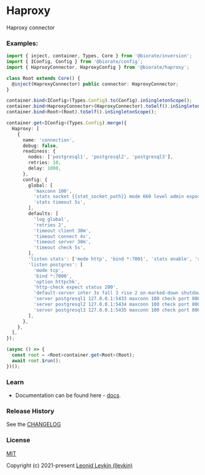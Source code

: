 # Haproxy

Haproxy connector

### Examples:

```ts
import { inject, container, Types, Core } from '@biorate/inversion';
import { IConfig, Config } from '@biorate/config';
import { HaproxyConnector, HaproxyConfig } from '@biorate/haproxy';

class Root extends Core() {
  @inject(HaproxyConnector) public connector: HaproxyConnector;
}

container.bind<IConfig>(Types.Config).to(Config).inSingletonScope();
container.bind<HaproxyConnector>(HaproxyConnector).toSelf().inSingletonScope();
container.bind<Root>(Root).toSelf().inSingletonScope();

container.get<IConfig>(Types.Config).merge({
  Haproxy: [
    {
      name: 'connection',
      debug: false,
      readiness: {
        nodes: ['postgresql1', 'postgresql2', 'postgresql3'],
        retries: 10,
        delay: 1000,
      },
      config: {
        global: [
          'maxconn 100',
          'stats socket {{stat_socket_path}} mode 660 level admin expose-fd listeners',
          'stats timeout 5s',
        ],
        defaults: [
          'log global',
          'retries 2',
          'timeout client 30m',
          'timeout connect 4s',
          'timeout server 30m',
          'timeout check 5s',
        ],
        'listen stats': ['mode http', 'bind *:7001', 'stats enable', 'stats uri /'],
        'listen postgres': [
          'mode tcp',
          'bind *:7000',
          'option httpchk',
          'http-check expect status 200',
          'default-server inter 3s fall 3 rise 2 on-marked-down shutdown-sessions',
          'server postgresql1 127.0.0.1:5433 maxconn 100 check port 8008',
          'server postgresql2 127.0.0.1:5434 maxconn 100 check port 8008',
          'server postgresql3 127.0.0.1:5435 maxconn 100 check port 8008',
        ],
      },
    },
  ],
});

(async () => {
  const root = <Root>container.get<Root>(Root);
  await root.$run();
})();
```

### Learn

- Documentation can be found here - [docs](https://biorate.github.io/core/modules/haproxy.html).

### Release History

See the [CHANGELOG](https://github.com/biorate/core/blob/master/packages/%40biorate/haproxy/CHANGELOG.md)

### License

[MIT](https://github.com/biorate/core/blob/master/packages/%40biorate/haproxy/LICENSE)

Copyright (c) 2021-present [Leonid Levkin (llevkin)](mailto:llevkin@yandex.ru)
